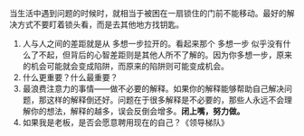 当生活中遇到问题的时候时，就相当于被困在一扇锁住的门前不能移动。最好的解决方式不要盯着锁头看，而是去其他地方找钥匙。

1. 人与人之间的差距就是从 多想一步拉开的。看起来那个 多想一步 似乎没有什么了不起，但背后的心智差距则是其他人所不了解的。因为你多想一步，原来的机会可能就会变成陷阱，而原来的陷阱则可能变成机会。
2. 什么更重要？什么最重要？
3. 最浪费注意力的事情——做不必要的解释。如果你的解释能够帮助自己解决问题，那这样的解释倒还好。问题在于很多解释是不必要的，那些人永远不会理解你的想法，解释的越多，误会反倒会增多。**闭上嘴，努力做。**
4. 如果我是老板，是否会愿意聘用现在的自己？《领导梯队》


